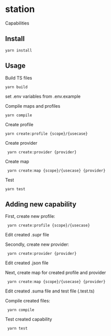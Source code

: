 # station
Capabilities

## Install

```
yarn install
```

## Usage

Build TS files
```
yarn build
```
set .env variables from .env.example

Compile maps and profiles
```
yarn compile
```

Create profile
```
yarn create:profile {scope}/{usecase} 
```

Create provider
```
 yarn create:provider {provider}
```

Create map
```
 yarn create:map {scope}/{usecase} {provider}
```

Test
```
yarn test
```

## Adding new capability

First, create new profile:

```
 yarn create:profile {scope}/{usecase}
```
Edit created .supr file

Secondly, create new provider:

```
 yarn create:provider {provider}
```

Edit created .json file

Next, create map for created profile and provider

```
 yarn create:map {scope}/{usecase} {provider}
```

Edit created .suma file and test file (.test.ts)

Compile created files:

```
 yarn compile
```

Test created capability

```
 yarn test
```

